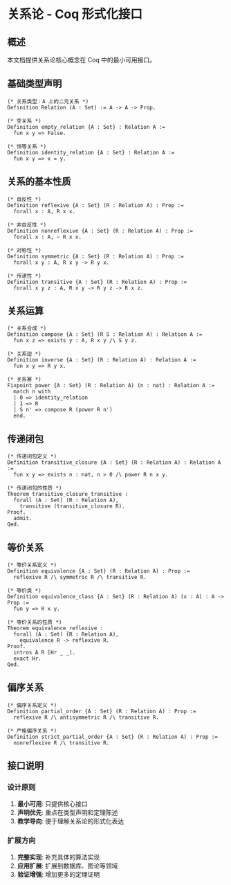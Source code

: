 # 关系论 - Coq 形式化接口

## 概述

本文档提供关系论核心概念在 Coq 中的最小可用接口。

## 基础类型声明

```coq
(* 关系类型：A 上的二元关系 *)
Definition Relation (A : Set) := A -> A -> Prop.

(* 空关系 *)
Definition empty_relation {A : Set} : Relation A :=
  fun x y => False.

(* 恒等关系 *)
Definition identity_relation {A : Set} : Relation A :=
  fun x y => x = y.
```

## 关系的基本性质

```coq
(* 自反性 *)
Definition reflexive {A : Set} (R : Relation A) : Prop :=
  forall x : A, R x x.

(* 非自反性 *)
Definition nonreflexive {A : Set} (R : Relation A) : Prop :=
  forall x : A, ~ R x x.

(* 对称性 *)
Definition symmetric {A : Set} (R : Relation A) : Prop :=
  forall x y : A, R x y -> R y x.

(* 传递性 *)
Definition transitive {A : Set} (R : Relation A) : Prop :=
  forall x y z : A, R x y -> R y z -> R x z.
```

## 关系运算

```coq
(* 关系合成 *)
Definition compose {A : Set} (R S : Relation A) : Relation A :=
  fun x z => exists y : A, R x y /\ S y z.

(* 关系逆 *)
Definition inverse {A : Set} (R : Relation A) : Relation A :=
  fun x y => R y x.

(* 关系幂 *)
Fixpoint power {A : Set} (R : Relation A) (n : nat) : Relation A :=
  match n with
  | 0 => identity_relation
  | 1 => R
  | S n' => compose R (power R n')
  end.
```

## 传递闭包

```coq
(* 传递闭包定义 *)
Definition transitive_closure {A : Set} (R : Relation A) : Relation A :=
  fun x y => exists n : nat, n > 0 /\ power R n x y.

(* 传递闭包的性质 *)
Theorem transitive_closure_transitive :
  forall (A : Set) (R : Relation A),
    transitive (transitive_closure R).
Proof.
  admit.
Qed.
```

## 等价关系

```coq
(* 等价关系定义 *)
Definition equivalence {A : Set} (R : Relation A) : Prop :=
  reflexive R /\ symmetric R /\ transitive R.

(* 等价类 *)
Definition equivalence_class {A : Set} (R : Relation A) (x : A) : A -> Prop :=
  fun y => R x y.

(* 等价关系的性质 *)
Theorem equivalence_reflexive :
  forall (A : Set) (R : Relation A),
    equivalence R -> reflexive R.
Proof.
  intros A R [Hr _ _].
  exact Hr.
Qed.
```

## 偏序关系

```coq
(* 偏序关系定义 *)
Definition partial_order {A : Set} (R : Relation A) : Prop :=
  reflexive R /\ antisymmetric R /\ transitive R.

(* 严格偏序关系 *)
Definition strict_partial_order {A : Set} (R : Relation A) : Prop :=
  nonreflexive R /\ transitive R.
```

## 接口说明

### 设计原则

1. **最小可用**: 只提供核心接口
2. **声明优先**: 重点在类型声明和定理陈述
3. **教学导向**: 便于理解关系论的形式化表达

### 扩展方向

1. **完整实现**: 补充具体的算法实现
2. **应用扩展**: 扩展到数据库、图论等领域
3. **验证增强**: 增加更多的定理证明
